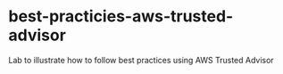 # best-practicies-aws-trusted-advisor

Lab to illustrate how to follow best practices using AWS Trusted Advisor
